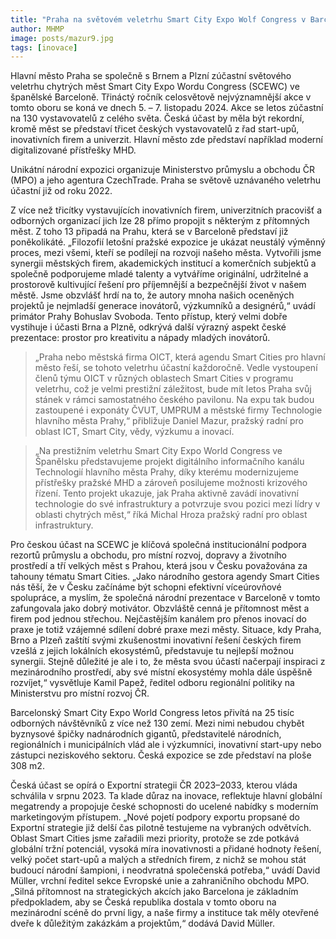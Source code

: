 ```yaml
---
title: "Praha na světovém veletrhu Smart City Expo Wolf Congress v Barceloně představí mladé inovátory"
author: MHMP
image: posts/mazur9.jpg
tags: [inovace]
---
```


Hlavní město Praha se společně s Brnem a Plzní zúčastní světového veletrhu chytrých měst Smart City Expo Wordu Congress (SCEWC) ve španělské Barceloně. Třináctý ročník celosvětově nejvýznamnější akce v tomto oboru se koná ve dnech 5. – 7. listopadu 2024. Akce se letos zúčastní na 130 vystavovatelů z celého světa. Česká účast by měla být rekordní, kromě měst se představí třicet českých vystavovatelů z řad start-upů, inovativních firem a univerzit. Hlavní město zde představí například moderní digitalizované přístřešky MHD.

Unikátní národní expozici organizuje Ministerstvo průmyslu a obchodu ČR (MPO) a jeho agentura CzechTrade. Praha se světově uznávaného veletrhu účastní již od roku 2022.

Z více než třicítky vystavujících inovativních firem, univerzitních pracovišť a odborných organizací jich lze 28 přímo propojit s některým z přítomných měst. Z toho 13 připadá na Prahu, která se v Barceloně představí již poněkolikáté. „Filozofií letošní pražské expozice je ukázat neustálý výměnný proces, mezi všemi, kteří se podílejí na rozvoji našeho města. Vytvořili jsme synergii městských firem, akademických institucí a komerčních subjektů a společně podporujeme mladé talenty a vytváříme originální, udržitelné a prostorově kultivující řešení pro příjemnější a bezpečnější život v našem městě. Jsme obzvlášť hrdí na to, že autory mnoha našich oceněných projektů je nejmladší generace inovátorů, výzkumníků a designérů,“ uvádí primátor Prahy Bohuslav Svoboda. Tento přístup, který velmi dobře vystihuje i účasti Brna a Plzně, odkrývá další výrazný aspekt české prezentace: prostor pro kreativitu a nápady mladých inovátorů.

> „Praha nebo městská firma OICT, která agendu Smart Cities pro hlavní město řeší, se tohoto veletrhu účastní každoročně. Vedle vystoupení členů týmu OICT v různých oblastech Smart Cities v programu veletrhu, což je velmi prestižní záležitost, bude mít letos Praha svůj stánek v rámci samostatného českého pavilonu. Na expu tak budou zastoupené i exponáty ČVUT, UMPRUM a městské firmy Technologie hlavního města Prahy,“ přibližuje Daniel Mazur, pražský radní pro oblast ICT, Smart City, vědy, výzkumu a inovací.

> „Na prestižním veletrhu Smart City Expo World Congress ve Španělsku představujeme projekt digitálního informačního kanálu Technologií hlavního města Prahy, díky kterému modernizujeme přístřešky pražské MHD a zároveň posilujeme možnosti krizového řízení. Tento projekt ukazuje, jak Praha aktivně zavádí inovativní technologie do své infrastruktury a potvrzuje svou pozici mezi lídry v oblasti chytrých měst,“ říká Michal Hroza pražský radní pro oblast infrastruktury.

Pro českou účast na SCEWC je klíčová společná institucionální podpora rezortů průmyslu a obchodu, pro místní rozvoj, dopravy a životního prostředí a tří velkých měst s Prahou, která jsou v Česku považována za tahouny tématu Smart Cities. „Jako národního gestora agendy Smart Cities nás těší, že v Česku začínáme být schopni efektivní víceúrovňové spolupráce, a myslím, že společná národní prezentace v Barceloně v tomto zafungovala jako dobrý motivátor. Obzvláště cenná je přítomnost měst a firem pod jednou střechou. Nejčastějším kanálem pro přenos inovací do praxe je totiž vzájemné sdílení dobré praxe mezi městy. Situace, kdy Praha, Brno a Plzeň zaštítí svými zkušenostmi inovativní řešení českých firem vzešlá z jejich lokálních ekosystémů, představuje tu nejlepší možnou synergii. Stejně důležité je ale i to, že města svou účastí načerpají inspiraci z mezinárodního prostředí, aby své místní ekosystémy mohla dále úspěšně rozvíjet,“ vysvětluje Kamil Papež, ředitel odboru regionální politiky na Ministerstvu pro místní rozvoj ČR.

Barcelonský Smart City Expo World Congress letos přivítá na 25 tisíc odborných návštěvníků z více než 130 zemí. Mezi nimi nebudou chybět byznysové špičky nadnárodních gigantů, představitelé národních, regionálních i municipálních vlád ale i výzkumníci, inovativní start-upy nebo zástupci neziskového sektoru. Česká expozice se zde představí na ploše 308 m2.

Česká účast se opírá o Exportní strategii ČR 2023–2033, kterou vláda schválila v srpnu 2023. Ta klade důraz na inovace, reflektuje hlavní globální megatrendy a propojuje české schopnosti do ucelené nabídky s moderním marketingovým přístupem. „Nové pojetí podpory exportu propsané do Exportní strategie již delší čas pilotně testujeme na vybraných odvětvích. Oblast Smart Cities jsme zařadili mezi priority, protože se zde potkává globální tržní potenciál, vysoká míra inovativnosti a přidané hodnoty řešení, velký počet start-upů a malých a středních firem, z nichž se mohou stát budoucí národní šampioni, i neodvratná společenská potřeba,“ uvádí David Müller, vrchní ředitel sekce Evropské unie a zahraničního obchodu MPO. „Silná přítomnost na strategických akcích jako Barcelona je základním předpokladem, aby se Česká republika dostala v tomto oboru na mezinárodní scéně do první ligy, a naše firmy a instituce tak měly otevřené dveře k důležitým zakázkám a projektům,“ dodává David Müller.
